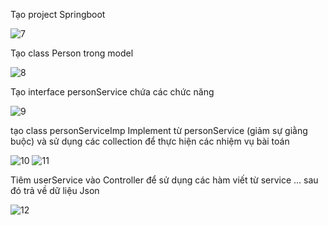 Tạo project Springboot

![7](https://user-images.githubusercontent.com/72613060/133262219-ef76bc32-aff4-4d41-a3bf-79b2486040d6.png)


Tạo class Person trong model 

![8](https://user-images.githubusercontent.com/72613060/133262250-dac9ca2e-1ea9-4ba3-bc34-87b0a926d876.png)


Tạo interface personService chứa các chức năng 

![9](https://user-images.githubusercontent.com/72613060/133262290-31339909-6d8f-4761-8fda-200f92f1f6ab.png)


tạo class personServiceImp Implement từ personService (giảm sự giằng buộc) và sử dụng các collection để thực hiện các nhiệm vụ bài toán

![10](https://user-images.githubusercontent.com/72613060/133262366-6ba61551-e1c2-429b-b88a-74984cce7824.png)
![11](https://user-images.githubusercontent.com/72613060/133262388-a363e866-a9ff-4598-9f38-4ea2ad7c7cef.png)



Tiêm userService vào Controller để sử dụng các hàm viết từ service ... sau đó trả về dữ liệu Json

![12](https://user-images.githubusercontent.com/72613060/133262420-dc25aff6-3f2d-477a-9667-beb836f8bfd1.png)


